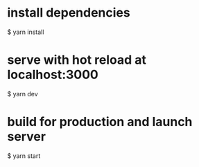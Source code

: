# install dependencies

$ yarn install

# serve with hot reload at localhost:3000

$ yarn dev

# build for production and launch server

$ yarn start
